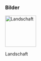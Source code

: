 <!DOCTYPE html>
<html>
<body>
<h3>Bilder</h3>
<img src="Landschaft.jpeg" alt="Landschaft" width="100px" height=“82px”>
<p>Landschaft</p>
</body>
</html>
